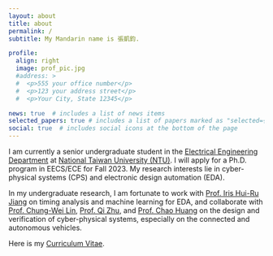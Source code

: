 ```yaml
---
layout: about
title: about
permalink: /
subtitle: My Mandarin name is 張凱鈞.

profile:
  align: right
  image: prof_pic.jpg
  #address: >
  #  <p>555 your office number</p>
  #  <p>123 your address street</p>
  #  <p>Your City, State 12345</p>

news: true  # includes a list of news items
selected_papers: true # includes a list of papers marked as "selected={true}"
social: true  # includes social icons at the bottom of the page
---
```


I am currently a senior undergraduate student in the [Electrical Engineering Department](https://web.ee.ntu.edu.tw/eng/index.php) at [National Taiwan University (NTU)](https://www.ntu.edu.tw/english/index.html). I will apply for a Ph.D. program in EECS/ECE for Fall 2023. My research interests lie in cyber-physical systems (CPS) and electronic design automation (EDA).

In my undergraduate research, I am fortunate to work with [Prof. Iris Hui-Ru Jiang](https://www.ee.ntu.edu.tw/profile1.php?teacher_id=24040) on timing analysis and machine learning for EDA, and collaborate with [Prof. Chung-Wei Lin](https://www.csie.ntu.edu.tw/~cwlin/), [Prof. Qi Zhu](https://www.mccormick.northwestern.edu/research-faculty/directory/profiles/zhu-qi.html), and [Prof. Chao Huang](https://chaohuang2018.github.io/main/) on the design and verification of cyber-physical systems, especially on the connected and autonomous vehicles.

Here is my [Curriculum Vitae](https://kevinchang73.github.io/assets/pdf/resume_202204.pdf).

<!--Write your biography here. Tell the world about yourself. Link to your favorite [subreddit](http://reddit.com). You can put a picture in, too. The code is already in, just name your picture `prof_pic.jpg` and put it in the `img/` folder.>

Put your address / P.O. box / other info right below your picture. You can also disable any these elements by editing `profile` property of the YAML header of your `_pages/about.md`. Edit `_bibliography/papers.bib` and Jekyll will render your [publications page](/al-folio/publications/) automatically.

Link to your social media connections, too. This theme is set up to use [Font Awesome icons](http://fortawesome.github.io/Font-Awesome/) and [Academicons](https://jpswalsh.github.io/academicons/), like the ones below. Add your Facebook, Twitter, LinkedIn, Google Scholar, or just disable all of them.-->
